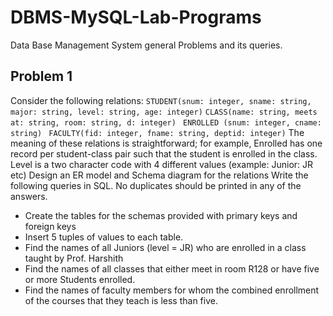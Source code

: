# DBMS-MySQL-Lab-Programs
Data Base Management System general Problems and its queries.

## Problem 1

Consider the following relations: 
``` STUDENT(snum: integer, sname: string, major: string, level: string, age: integer) ```
```CLASS(name: string, meets at: string, room: string, d: integer) ```
``` ENROLLED (snum: integer, cname: string) ```
``` FACULTY(fid: integer, fname: string, deptid: integer)```
The meaning of these relations is straightforward; for example, Enrolled has one record per student-class pair such that the student is enrolled in the class. Level is a two character code with 4 different values (example: Junior: JR etc)  Design an ER model and Schema diagram for the relations Write the following queries in SQL. No duplicates should be printed in any of the answers. 
- Create the tables for the schemas provided with primary keys and foreign keys 
- Insert 5 tuples of values to each table. 
- Find the names of all Juniors (level = JR) who are enrolled in a class taught by Prof. Harshith 
- Find the names of all classes that either meet in room R128 or have five or more Students enrolled. 
- Find the names of faculty members for whom the combined enrollment of the courses that they teach is less than five. 

